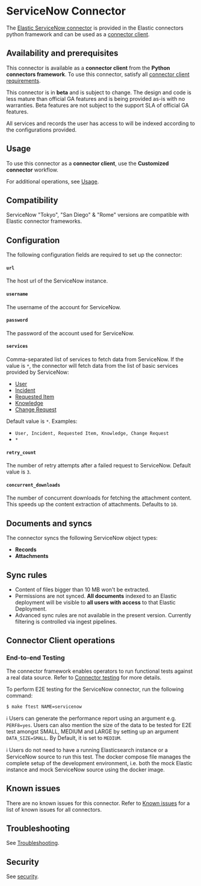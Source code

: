 # ServiceNow Connector

The [Elastic ServiceNow connector](../connectors/sources/servicenow.py) is provided in the Elastic connectors python framework and can be used as a [connector client](https://www.elastic.co/guide/en/enterprise-search/current/build-connector.html).

## Availability and prerequisites

This connector is available as a **connector client** from the **Python connectors framework**. To use this connector, satisfy all [connector client requirements](https://www.elastic.co/guide/en/enterprise-search/master/build-connector.html).

This connector is in **beta** and is subject to change. The design and code is less mature than official GA features and is being provided as-is with no warranties. Beta features are not subject to the support SLA of official GA features.

All services and records the user has access to will be indexed according to the configurations provided.

## Usage

To use this connector as a **connector client**, use the **Customized connector** workflow.

For additional operations, see [Usage](https://www.elastic.co/guide/en/enterprise-search/master/connectors-usage.html).

## Compatibility

ServiceNow "Tokyo", "San Diego" & "Rome" versions are compatible with Elastic connector frameworks.

## Configuration

The following configuration fields are required to set up the connector:

#### `url`

The host url of the ServiceNow instance.

#### `username`

The username of the account for ServiceNow.

#### `password`

The password of the account used for ServiceNow.

#### `services`

Comma-separated list of services to fetch data from ServiceNow. If the value is `*`, the connector will fetch data from the list of basic services provided by ServiceNow: 
- [User](https://docs.servicenow.com/bundle/utah-platform-administration/page/administer/roles/concept/user.html)
- [Incident](https://docs.servicenow.com/bundle/tokyo-it-service-management/page/product/incident-management/concept/c_IncidentManagement.html)
- [Requested Item](https://docs.servicenow.com/bundle/tokyo-servicenow-platform/page/use/service-catalog-requests/task/t_AddNewRequestItems.html)
- [Knowledge](https://docs.servicenow.com/bundle/tokyo-customer-service-management/page/product/customer-service-management/task/t_SearchTheKnowledgeBase.html)
- [Change Request](https://docs.servicenow.com/bundle/tokyo-it-service-management/page/product/change-management/task/t_CreateAChange.html)

Default value is `*`. Examples:

  - `User, Incident, Requested Item, Knowledge, Change Request`
  - `*`

#### `retry_count`

The number of retry attempts after a failed request to ServiceNow. Default value is `3`.

#### `concurrent_downloads`

The number of concurrent downloads for fetching the attachment content. This speeds up the content extraction of attachments. Defaults to `10`.

## Documents and syncs

The connector syncs the following ServiceNow object types: 
- **Records**
- **Attachments**

## Sync rules

- Content of files bigger than 10 MB won't be extracted.
- Permissions are not synced. **All documents** indexed to an Elastic deployment will be visible to **all users with access** to that Elastic Deployment.
- Advanced sync rules are not available in the present version. Currently filtering is controlled via ingest pipelines.

## Connector Client operations

### End-to-end Testing

The connector framework enables operators to run functional tests against a real data source. Refer to [Connector testing](https://www.elastic.co/guide/en/enterprise-search/master/build-connector.html#build-connector-testing) for more details.

To perform E2E testing for the ServiceNow connector, run the following command:

```shell
$ make ftest NAME=servicenow
```

ℹ️ Users can generate the performance report using an argument e.g. `PERF8=yes`. Users can also mention the size of the data to be tested for E2E test amongst SMALL, MEDIUM and LARGE by setting up an argument `DATA_SIZE=SMALL`. By Default, it is set to `MEDIUM`.

ℹ️ Users do not need to have a running Elasticsearch instance or a ServiceNow source to run this test. The docker compose file manages the complete setup of the development environment, i.e. both the mock Elastic instance and mock ServiceNow source using the docker image.

## Known issues

There are no known issues for this connector. Refer to [Known issues](https://www.elastic.co/guide/en/enterprise-search/master/connectors-known-issues.html) for a list of known issues for all connectors.

## Troubleshooting

See [Troubleshooting](https://www.elastic.co/guide/en/enterprise-search/master/connectors-troubleshooting.html).

## Security

See [security](https://www.elastic.co/guide/en/enterprise-search/master/connectors-security.html).